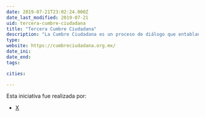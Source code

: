 ```yaml
---
date: 2019-07-21T23:02:24.000Z
date_last_modified: 2019-07-21
uid: tercera-cumbre-ciudadana
title: "Tercera Cumbre Ciudadana"
description: "La Cumbre Ciudadana es un proceso de diálogo que entablan diferentes organziaciones de la sociedad civil para construir una agenda en común con el objetivo de incidir en la política pública, de esta manera, se logra comparar las posiciones de los candidatos a la Presidencia de México en el 2018 frente a estas propuestas."
type: 
website: https://cumbreciudadana.org.mx/
date_ini: 
date_end: 
tags:

cities: 

---
```


Esta iniciativa fue realizada por:

- [X](/organizaciones/tercera-cumbre-ciudadana)
